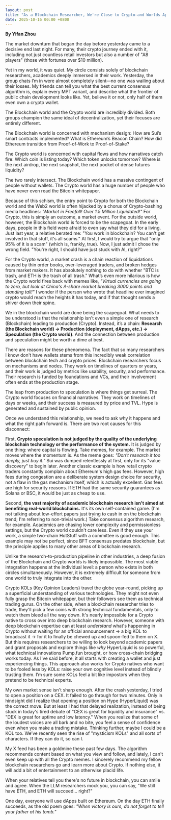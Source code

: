 ```yaml
---
layout: post
title: "As a Blockchain Researcher, We're Close to Crypto—and Worlds Apart"
date: 2025-10-16 00:00 +0800
---
```



**By Yifan Zhou**

The market downturn that began the day before yesterday came to a decisive end last night. For many, their crypto journey ended with it, including not just countless retail investors but also a number of "A8 players" (those with fortunes over $10 million).

Yet in my world, it was quiet. My circle consists solely of blockchain researchers, academics deeply immersed in their work. Yesterday, the group chats I’m in were almost completely silent—no one was wailing about their losses. My friends can tell you what the best current consensus algorithm is, explain every MPT variant, and describe what the frontier of public chain development looks like. Yet, believe it or not, only half of them even own a crypto wallet.

The Blockchain world and the Crypto world are incredibly divided. Both groups champion the same ideal of decentralization, yet their focuses are entirely different.

The Blockchain world is concerned with mechanism design: How are Sui’s smart contracts implemented? What is Ethereum’s Beacon Chain? How did Ethereum transition from Proof-of-Work to Proof-of-Stake?

The Crypto world is concerned with capital flows and how narratives catch fire: Which coin is listing today? Which token unlocks tomorrow? Where is the next airdrop, the next snapshot, the next pocket of dense futures liquidity?

The two rarely intersect. The Blockchain world has a massive contingent of people without wallets. The Crypto world has a huge number of people who have never even read the Bitcoin whitepaper.

Because of this schism, the entry point to Crypto for both the Blockchain world and the Web2 world is often hijacked by a chorus of Crypto-bashing media headlines: *"Market in Freefall! Over 1.5 Million Liquidated!"* For Crypto, this is simply an outcome, a market event. For the outside world, however, the Blockchain world is forced to be the scapegoat. In the early days, people in this field were afraid to even say what they did for a living. Just last year, a relative berated me: "You work in blockchain? You can't get involved in that stuff, it's all scams." At first, I would try to argue that "only 95% of it is a scam" (which is, frankly, true). Now, I just admit I chose the wrong field. "You're right, I should have just stuck with AI, right?"

For the Crypto world, a market crash is a chain reaction of liquidations caused by thin order books, over-leveraged traders, and broken hedges from market makers. It has absolutely nothing to do with whether "BTC is trash, and ETH is the trash of all trash." What’s even more hilarious is how the Crypto world fires back with memes like, *"Virtual currencies are going to zero, but look at China's A-share market breaking 3000 points and standing tall!"* I wonder if the person who wrote that headline ever imagined crypto would reach the heights it has today, and if that thought sends a shiver down their spine.

We in the blockchain world are done being the scapegoat. What needs to be understood is that the relationship isn't even a simple one of research (Blockchain) leading to production (Crypto). Instead, it’s a chain: **Research (the Blockchain world) → Production (deployment, dApps, etc.) → Speculation (the Crypto world)**. And the connection between production and speculation might be worth a dime at best.

There are reasons for these phenomena. The fact that so many researchers I know don't have wallets stems from this incredibly weak correlation between blockchain tech and crypto prices. Blockchain researchers focus on mechanisms and nodes. They work on timelines of quarters or years, and their work is judged by metrics like usability, security, and performance. Their research is funded by foundations and VCs, and their involvement often ends at the production stage.

The leap from production to speculation is where things get surreal. The Crypto world focuses on financial narratives. They work on timelines of days or weeks, and their success is measured by price and TVL. Hype is generated and sustained by public opinion.

Once we understand this relationship, we need to ask why it happens and what the right path forward is. There are two root causes for this disconnect:

First, **Crypto speculation is not judged by the quality of the underlying blockchain technology or the performance of the system.** It is judged by one thing: where capital is flowing. Take memes, for example. The market moves where the momentum is. As the meme goes: *"Don't research it too deeply, just buy it."* Sui was dumped relentlessly at first, only for its "value discovery" to begin later. Another classic example is how retail crypto traders constantly complain about Ethereum's high gas fees. However, high fees during congestion are a deliberate system design choice for security, not a flaw in the gas mechanism itself, which is actually excellent. Gas fees are high for security reasons. If ETH had the same security guarantees as Solana or BSC, it would be just as cheap to use.

Second, **the vast majority of academic blockchain research isn't aimed at benefiting real-world blockchains.** It's its own self-contained game. (I'm not talking about low-effort papers just trying to cash in on the blockchain trend; I'm referring to non-trivial work.) Take consensus algorithm research, for example. Academics are chasing lower complexity and permissionless settings, but the Crypto world couldn't care less. Even if they use your work, a simple two-chain HotStuff with a committee is good enough. This example may not be perfect, since BFT consensus predates blockchain, but the principle applies to many other areas of blockchain research.

Unlike the research-to-production pipeline in other industries, a deep fusion of the Blockchain and Crypto worlds is likely impossible. The most viable integration happens at the individual level: a person who exists in both circles simultaneously. However, it is extremely difficult for someone from one world to truly integrate into the other.

Crypto KOLs (Key Opinion Leaders) travel the globe year-round, picking up a superficial understanding of various technologies. They might not even fully grasp the Bitcoin whitepaper, but their followers see them as technical trading gurus. On the other side, when a blockchain researcher tries to trade, they'll pick a few coins with strong technical fundamentals, only to watch them bleed all the way down. It's nearly impossible for a Crypto native to cross over into deep blockchain research. However, someone with deep blockchain expertise can at least *understand* what's happening in Crypto without waiting for an official announcement → a big KOL to broadcast it → for it to finally be chewed up and spoon-fed to them on X. But this requires researchers to be willing to look beyond academic papers and grant proposals and explore things like *why* HyperLiquid is so powerful, what technical innovations Pump.fun brought, or how cross-chain bridging works today. As I've said before, it all starts with creating a wallet and just experiencing things. This approach also works for Crypto natives who want to be fooled less by KOLs: raise your own cognitive level instead of blindly trusting them. I’m sure some KOLs feel a bit like impostors when they pretend to be technical experts.

My own market sense isn't sharp enough. After the crash yesterday, I tried to open a position on a CEX. It failed to go through for two minutes. Only in hindsight did I realize that opening a position on Hype (HyperLiquid) was the correct move. But at least I had that delayed realization, instead of being stuck in today's tired debate of "CEX is great for liquidity and insurance" vs. "DEX is great for uptime and low latency." When you realize that some of the loudest voices are all bark and no bite, you feel a sense of confidence even when you make a trading mistake. Thinking further, maybe I could be a KOL too. We’ve recently seen the rise of "mysticism KOLs" and all sorts of characters. If they can do it, so can I.

My X feed has been a goldmine these past few days. The algorithm recommends content based on what you view and follow, and lately, I can't even keep up with all the Crypto memes. I sincerely recommend my fellow blockchain researchers go and learn more about Crypto. If nothing else, it will add a bit of entertainment to an otherwise placid life.

When your relatives tell you there's no future in blockchain, you can smile and agree. When the LLM researchers mock you, you can say, "We still have ETH, and ETH will succeed... right?"

One day, everyone will use dApps built on Ethereum. On the day ETH finally succeeds, as the old poem goes: *"When victory is ours, do not forget to tell your father at his tomb."*